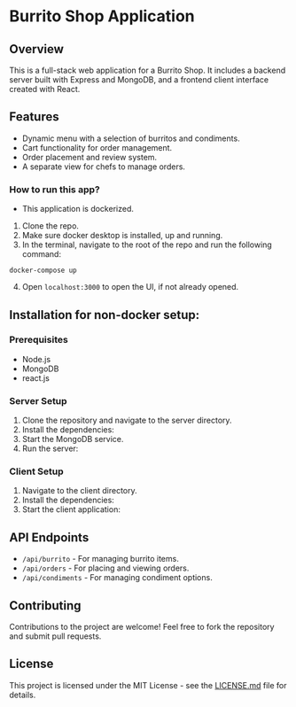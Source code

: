 # Burrito Shop Application

## Overview
This is a full-stack web application for a Burrito Shop. It includes a backend server built with Express and MongoDB, and a frontend client interface created with React.

## Features
- Dynamic menu with a selection of burritos and condiments.
- Cart functionality for order management.
- Order placement and review system.
- A separate view for chefs to manage orders.

### How to run this app?
- This application is dockerized. 
1. Clone the repo. 
2. Make sure docker desktop is installed, up and running. 
3. In the terminal, navigate to the root of the repo and run the following command:
```
docker-compose up
```
4. Open `localhost:3000` to open the UI, if not already opened. 

## Installation for non-docker setup:

### Prerequisites
- Node.js
- MongoDB
- react.js

### Server Setup
1. Clone the repository and navigate to the server directory.
2. Install the dependencies:
3. Start the MongoDB service.
4. Run the server:


### Client Setup
1. Navigate to the client directory.
2. Install the dependencies:
3. Start the client application:

## API Endpoints
- `/api/burrito` - For managing burrito items.
- `/api/orders` - For placing and viewing orders.
- `/api/condiments` - For managing condiment options.

## Contributing
Contributions to the project are welcome! Feel free to fork the repository and submit pull requests.

## License
This project is licensed under the MIT License - see the [LICENSE.md](LICENSE.md) file for details.

